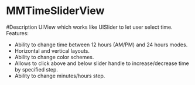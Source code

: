 MMTimeSliderView
================

#Description
UIView which works like UISlider to let user select time. Features:
- Ability to change time between 12 hours (AM/PM) and 24 hours modes.
- Horizontal and vertical layouts.
- Ability to change color schemes.
- Allows to click above and below slider handle to increase/decrease time by specified step.
- Ability to change minutes/hours step.
